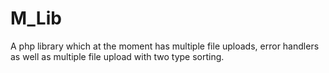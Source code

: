 # M_Lib
A php library which at the moment has multiple file uploads, error handlers as well as multiple file upload with two type sorting.
